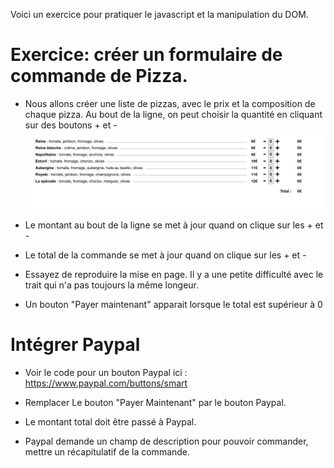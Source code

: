 Voici un exercice pour pratiquer le javascript et la manipulation du DOM.

# Exercice: créer un formulaire de commande de Pizza.

- Nous allons créer une liste de pizzas, avec le prix et la composition de chaque pizza. Au bout de la ligne, on peut choisir la quantité en cliquant sur des boutons + et -
  ![Première étape](./medias/pizza.png)

- Le montant au bout de la ligne se met à jour quand on clique sur les + et -

- Le total de la commande se met à jour quand on clique sur les + et -

- Essayez de reproduire la mise en page. Il y a une petite difficulté avec le trait qui n'a pas toujours la même longeur.

- Un bouton "Payer maintenant" apparait lorsque le total est supérieur à 0

# Intégrer Paypal

- Voir le code pour un bouton Paypal ici : https://www.paypal.com/buttons/smart

- Remplacer Le bouton "Payer Maintenant" par le bouton Paypal.

- Le montant total doit être passé à Paypal.

- Paypal demande un champ de description pour pouvoir commander, mettre un récapitulatif de la commande.
